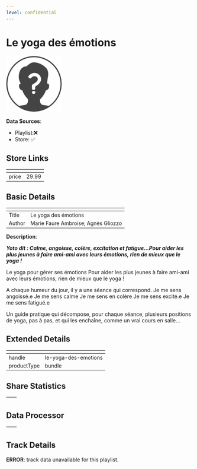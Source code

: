 ```yaml
---
level: confidential
---
```

# Le yoga des émotions

![card_error.png](../../img/cards/card_error.png)

**Data Sources**: 

- Playlist:❌
- Store: ✅


## Store Links

| <!-- --> | <!-- --> |
| - | - |
| price | 29.99 |


## Basic Details

| <!-- --> | <!-- --> |
| - | - |
| Title | Le yoga des émotions |
| Author | Marie Faure Ambroise; Agnès Gliozzo |

**Description**:

_**Yoto dit : Calme, angoisse, colère, excitation et fatigue...Pour aider les plus jeunes à faire ami-ami avec leurs émotions, rien de mieux que le yoga !**_

Le yoga pour gérer ses émotions Pour aider les plus jeunes à faire ami-ami avec leurs émotions, rien de mieux que le yoga !  

A chaque humeur du jour, il y a une séance qui correspond. Je me sens angoissé.e Je me sens calme Je me sens en colère Je me sens excité.e Je me sens fatigué.e  

Un guide pratique qui décompose, pour chaque séance, plusieurs positions de yoga, pas à pas, et qui les enchaîne, comme un vrai cours en salle…


## Extended Details

| <!-- --> | <!-- --> |
| - | - |
| handle | le-yoga-des-emotions |
| productType | bundle |


## Share Statistics

| <!-- --> | <!-- --> |
| - | - |


## Data Processor

| <!-- --> | <!-- --> |
| - | - |


## Track Details

**ERROR**: track data unavailable for this playlist.
